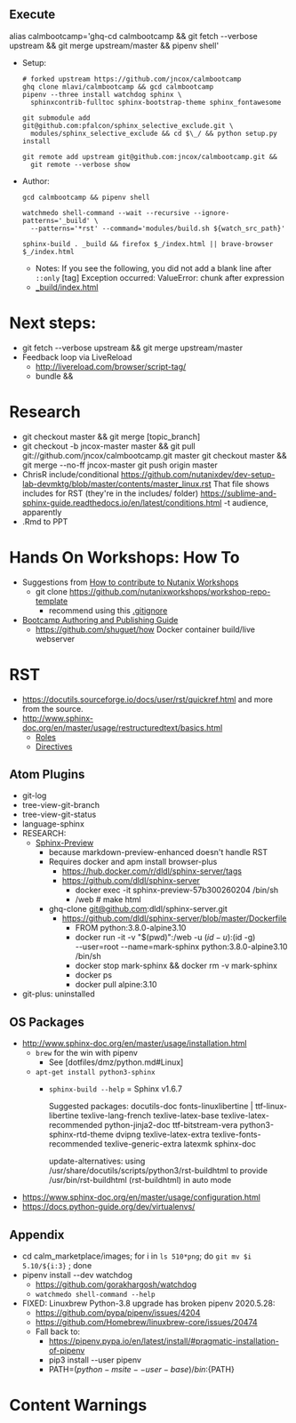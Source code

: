 ## Execute

alias calmbootcamp='ghq-cd calmbootcamp && git fetch --verbose upstream && git merge upstream/master && pipenv shell'

- Setup:

      # forked upstream https://github.com/jncox/calmbootcamp
      ghq clone mlavi/calmbootcamp && gcd calmbootcamp
      pipenv --three install watchdog sphinx \
        sphinxcontrib-fulltoc sphinx-bootstrap-theme sphinx_fontawesome

      git submodule add git@github.com:pfalcon/sphinx_selective_exclude.git \
        modules/sphinx_selective_exclude && cd $\_/ && python setup.py install

      git remote add upstream git@github.com:jncox/calmbootcamp.git &&
        git remote --verbose show

- Author:
    ```
    gcd calmbootcamp && pipenv shell

    watchmedo shell-command --wait --recursive --ignore-patterns='_build' \
      --patterns='*rst' --command='modules/build.sh ${watch_src_path}'

    sphinx-build . _build && firefox $_/index.html || brave-browser $_/index.html

    ```
  - Notes:
    If you see the following, you did not add a blank line after `::only` [tag]
    Exception occurred:
    ValueError: chunk after expression
  - [_build/index.html](./_build/index.html)

# Next steps:
- git fetch --verbose upstream && git merge upstream/master
- Feedback loop via LiveReload
  - http://livereload.com/browser/script-tag/
  - bundle &&

# Research
- git checkout master && git merge [topic_branch]
- git checkout -b jncox-master master &&
  git pull git://github.com/jncox/calmbootcamp.git master
  git checkout master && git merge --no-ff jncox-master
  git push origin master
- ChrisR include/conditional
https://github.com/nutanixdev/dev-setup-lab-devmktg/blob/master/contents/master_linux.rst
That file shows includes for RST (they're in the includes/ folder)
https://sublime-and-sphinx-guide.readthedocs.io/en/latest/conditions.html
-t audience, apparently
- .Rmd to PPT

# Hands On Workshops: How To

- Suggestions from [How to contribute to Nutanix Workshops](https://nutanix.handsonworkshops.com/workshops/32805e93-e67f-46b4-9700-a7eb78db4c21/view/)
  - git clone https://github.com/nutanixworkshops/workshop-repo-template
    - recommend using this [.gitignore](https://s3.amazonaws.com/handsonworkshops.prod.media/ws/32805e93e67f46b49700a7eb78db4c21/d/file/dd1e954b38474309acca60229d80acb6/.gitignore)
- [Bootcamp Authoring and Publishing Guide](https://drive.google.com/file/d/1-mI4-oCEjNgSmq8hagQHKfY6P1Ja9e0k/view)
  - https://github.com/shuguet/how Docker container build/live webserver

# RST

- https://docutils.sourceforge.io/docs/user/rst/quickref.html and more from the source.
- http://www.sphinx-doc.org/en/master/usage/restructuredtext/basics.html
  - [Roles](http://www.sphinx-doc.org/en/master/usage/restructuredtext/roles.html)
  - [Directives](http://www.sphinx-doc.org/en/master/usage/restructuredtext/directives.html)

## Atom Plugins

- git-log
- tree-view-git-branch
- tree-view-git-status
- language-sphinx
- RESEARCH:
  - [Sphinx-Preview](https://github.com/dldl/sphinx-preview)
    - because markdown-preview-enhanced doesn't handle RST
    - Requires docker and apm install browser-plus
      - https://hub.docker.com/r/dldl/sphinx-server/tags
      - https://github.com/dldl/sphinx-server
        - docker exec -it sphinx-preview-57b300260204 /bin/sh
        - /web # make html
    - ghq-clone git@github.com:dldl/sphinx-server.git
      - https://github.com/dldl/sphinx-server/blob/master/Dockerfile
        - FROM python:3.8.0-alpine3.10
        - docker run -it -v "$(pwd)":/web -u $(id -u):$(id -g) \
        --user=root --name=mark-sphinx python:3.8.0-alpine3.10 /bin/sh
        - docker stop mark-sphinx && docker rm -v mark-sphinx
        - docker ps
        - docker pull alpine:3.10
- git-plus: uninstalled

## OS Packages

- http://www.sphinx-doc.org/en/master/usage/installation.html
  - `brew` for the win with pipenv
    - See [dotfiles/dmz/python.md#Linux]
  - `apt-get install python3-sphinx`
    - `sphinx-build --help` = Sphinx v1.6.7

        Suggested packages:
          docutils-doc fonts-linuxlibertine | ttf-linux-libertine texlive-lang-french texlive-latex-base
          texlive-latex-recommended python-jinja2-doc ttf-bitstream-vera python3-sphinx-rtd-theme dvipng
          texlive-latex-extra texlive-fonts-recommended texlive-generic-extra latexmk sphinx-doc

        update-alternatives: using /usr/share/docutils/scripts/python3/rst-buildhtml to provide /usr/bin/rst-buildhtml (rst-buildhtml) in auto mode
- https://www.sphinx-doc.org/en/master/usage/configuration.html
- https://docs.python-guide.org/dev/virtualenvs/

## Appendix

- cd calm_marketplace/images; for i in `ls 510*png`; do `git mv $i 5.10/${i:3}` ; done
- pipenv install --dev watchdog
  - https://github.com/gorakhargosh/watchdog
  - `watchmedo shell-command --help`
- FIXED: Linuxbrew Python-3.8 upgrade has broken pipenv 2020.5.28:
  - https://github.com/pypa/pipenv/issues/4204
  - https://github.com/Homebrew/linuxbrew-core/issues/20474
  - Fall back to:
    - https://pipenv.pypa.io/en/latest/install/#pragmatic-installation-of-pipenv
    - pip3 install --user pipenv
    - PATH=$(python -m site --user-base)/bin:${PATH}

# Content Warnings
